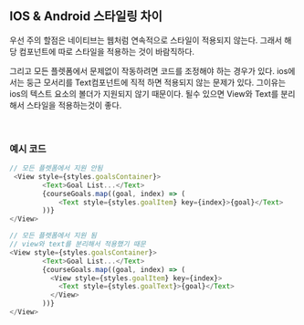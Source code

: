 ## IOS & Android 스타일링 차이

우선 주의 할점은 네이티브는 웹처럼 연속적으로 스타일이 적용되지 않는다. 그래서 해당 컴포넌트에 따로 스타일을 적용하는 것이 바람직하다.

그리고 모든 플렛폼에서 문제없이 작동하려면 코드를 조정해야 하는 경우가 있다. ios에서는 둥근 모서리를 Text컴포넌트에 직적 하면 적용되지 않는 문제가 있다. 그이유는 ios의 텍스트 요소의 볼더가 지원되지 않기 때문이다. 될수 있으면 View와 Text를 분리해서 스타일을 적용하는것이 좋다.

<br />

### 예시 코드

```js
// 모든 플렛폼에서 지원 안됨
 <View style={styles.goalsContainer}>
        <Text>Goal List...</Text>
        {courseGoals.map((goal, index) => (
            <Text style={styles.goalItem} key={index}>{goal}</Text>
        ))}
</View>

// 모든 플렛폼에서 지원 됨
// view와 text를 분리해서 적용했기 때문
<View style={styles.goalsContainer}>
        <Text>Goal List...</Text>
        {courseGoals.map((goal, index) => (
          <View style={styles.goalItem} key={index}>
            <Text style={styles.goalText}>{goal}</Text>
          </View>
        ))}
</View>
```
